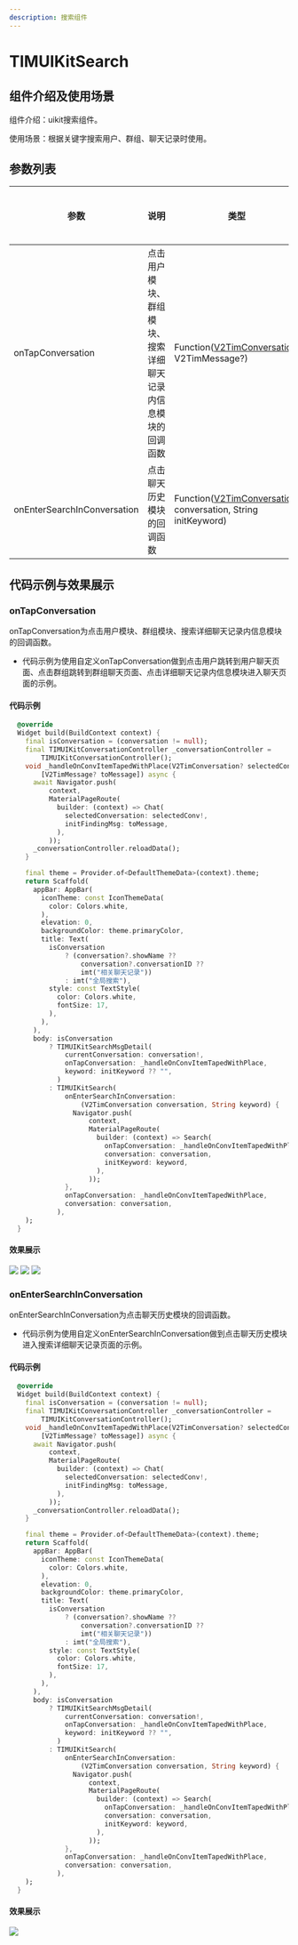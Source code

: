 ```yaml
---
description: 搜索组件
---
```


# TIMUIKitSearch

## 组件介绍及使用场景 <a href="#he-shi-shi-yong" id="he-shi-shi-yong"></a>

组件介绍：uikit搜索组件。

使用场景：根据关键字搜索用户、群组、聊天记录时使用。

## 参数列表

| 参数                          | 说明                             | 类型                                                                                                                   | 是否必填 |
| --------------------------- | ------------------------------ | -------------------------------------------------------------------------------------------------------------------- | ---- |
| onTapConversation           | 点击用户模块、群组模块、搜索详细聊天记录内信息模块的回调函数 | Function([V2TimConversation](../../api/guan-jian-lei/message/v2timconversation.md), V2TimMessage?)                   | 是    |
| onEnterSearchInConversation | 点击聊天历史模块的回调函数                  | Function([V2TimConversation](../../api/guan-jian-lei/message/v2timconversation.md) conversation, String initKeyword) | 是    |

## 代码示例与效果展示

### onTapConversation

onTapConversation为点击用户模块、群组模块、搜索详细聊天记录内信息模块的回调函数。

* 代码示例为使用自定义onTapConversation做到点击用户跳转到用户聊天页面、点击群组跳转到群组聊天页面、点击详细聊天记录内信息模块进入聊天页面的示例。

#### 代码示例

```dart
  @override
  Widget build(BuildContext context) {
    final isConversation = (conversation != null);
    final TIMUIKitConversationController _conversationController =
        TIMUIKitConversationController();
    void _handleOnConvItemTapedWithPlace(V2TimConversation? selectedConv,
        [V2TimMessage? toMessage]) async {
      await Navigator.push(
          context,
          MaterialPageRoute(
            builder: (context) => Chat(
              selectedConversation: selectedConv!,
              initFindingMsg: toMessage,
            ),
          ));
      _conversationController.reloadData();
    }

    final theme = Provider.of<DefaultThemeData>(context).theme;
    return Scaffold(
      appBar: AppBar(
        iconTheme: const IconThemeData(
          color: Colors.white,
        ),
        elevation: 0,
        backgroundColor: theme.primaryColor,
        title: Text(
          isConversation
              ? (conversation?.showName ??
                  conversation?.conversationID ??
                  imt("相关聊天记录"))
              : imt("全局搜索"),
          style: const TextStyle(
            color: Colors.white,
            fontSize: 17,
          ),
        ),
      ),
      body: isConversation
          ? TIMUIKitSearchMsgDetail(
              currentConversation: conversation!,
              onTapConversation: _handleOnConvItemTapedWithPlace,
              keyword: initKeyword ?? "",
            )
          : TIMUIKitSearch(
              onEnterSearchInConversation:
                  (V2TimConversation conversation, String keyword) {
                Navigator.push(
                    context,
                    MaterialPageRoute(
                      builder: (context) => Search(
                        onTapConversation: _handleOnConvItemTapedWithPlace,
                        conversation: conversation,
                        initKeyword: keyword,
                      ),
                    ));
              },
              onTapConversation: _handleOnConvItemTapedWithPlace,
              conversation: conversation,
            ),
    );
  }
```

#### 效果展示

![](../../.gitbook/assets/TIMUIKitSearch-ontapconversation1.gif) ![](../../.gitbook/assets/TIMUIKitSearch-ontapconversation2.gif) ![](../../.gitbook/assets/TIMUIKitSearch-ontapconversation3.gif)

### onEnterSearchInConversation

onEnterSearchInConversation为点击聊天历史模块的回调函数。

* 代码示例为使用自定义onEnterSearchInConversation做到点击聊天历史模块进入搜索详细聊天记录页面的示例。

#### 代码示例

```dart
  @override
  Widget build(BuildContext context) {
    final isConversation = (conversation != null);
    final TIMUIKitConversationController _conversationController =
        TIMUIKitConversationController();
    void _handleOnConvItemTapedWithPlace(V2TimConversation? selectedConv,
        [V2TimMessage? toMessage]) async {
      await Navigator.push(
          context,
          MaterialPageRoute(
            builder: (context) => Chat(
              selectedConversation: selectedConv!,
              initFindingMsg: toMessage,
            ),
          ));
      _conversationController.reloadData();
    }

    final theme = Provider.of<DefaultThemeData>(context).theme;
    return Scaffold(
      appBar: AppBar(
        iconTheme: const IconThemeData(
          color: Colors.white,
        ),
        elevation: 0,
        backgroundColor: theme.primaryColor,
        title: Text(
          isConversation
              ? (conversation?.showName ??
                  conversation?.conversationID ??
                  imt("相关聊天记录"))
              : imt("全局搜索"),
          style: const TextStyle(
            color: Colors.white,
            fontSize: 17,
          ),
        ),
      ),
      body: isConversation
          ? TIMUIKitSearchMsgDetail(
              currentConversation: conversation!,
              onTapConversation: _handleOnConvItemTapedWithPlace,
              keyword: initKeyword ?? "",
            )
          : TIMUIKitSearch(
              onEnterSearchInConversation:
                  (V2TimConversation conversation, String keyword) {
                Navigator.push(
                    context,
                    MaterialPageRoute(
                      builder: (context) => Search(
                        onTapConversation: _handleOnConvItemTapedWithPlace,
                        conversation: conversation,
                        initKeyword: keyword,
                      ),
                    ));
              },
              onTapConversation: _handleOnConvItemTapedWithPlace,
              conversation: conversation,
            ),
    );
  }
```

#### 效果展示

![](<../../.gitbook/assets/TIMUIKitSearch-ontapconversation3 (1).gif>)

